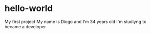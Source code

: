 # hello-world
My first project
My name is Diogo and I'm 34 years old
I'm studiyng to became a developer
